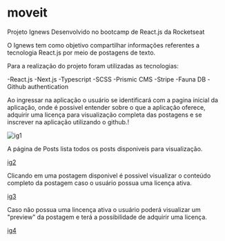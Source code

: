 # moveit
Projeto Ignews Desenvolvido no bootcamp de React.js da Rocketseat

  O Ignews tem como objetivo compartilhar informações referentes a tecnologia React.js por meio de postagens de texto.

  Para a realização do projeto foram utilizadas as tecnologias:

  -React.js
  -Next.js
  -Typescript
  -SCSS
  -Prismic CMS
  -Stripe
  -Fauna DB
  -Github authentication
  
  Ao ingressar na aplicação o usuário se identificará com a pagina inicial da aplicação, onde é possivel entender sobre o que a aplicação oferece, adquirir uma licença para
  visualização completa das postagens e se inscrever na aplicação utilizando o github.!
  
  ![ig1](https://user-images.githubusercontent.com/68926751/129817220-72b0dae5-e1f9-4ff9-a3b9-4d42c56bad94.png)

  A página de Posts lista todos os posts disponiveis para visualização.
  
  [ig2](https://user-images.githubusercontent.com/68926751/129817371-47315b83-38a6-4a8b-8940-46af65c574fa.png)

  Clicando em uma postagem disponivel é possivel visualizar o conteúdo completo da postagem caso o usuário possua uma licença ativa.
  
  [ig3](https://user-images.githubusercontent.com/68926751/129817524-ed102d17-a2bd-41e9-8d67-9b1f4fd74dca.png)
  
  Caso não possua uma lincença ativa o usuário poderá visualizar um "preview" da postagem e terá a possibilidade de adquirir uma licença.
  
  [ig4](https://user-images.githubusercontent.com/68926751/129818142-a559c93a-054e-45dd-9ddb-35830528d567.png)
  
  
  
